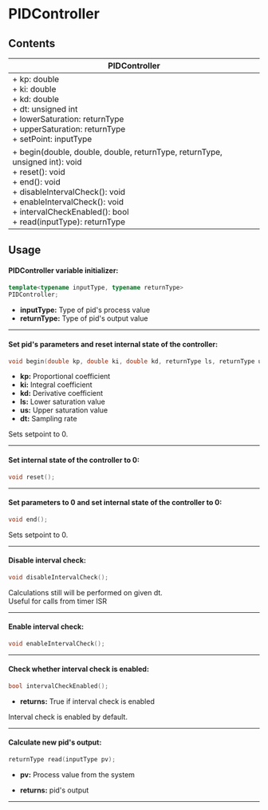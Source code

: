 # PIDController


## Contents
| PIDController                                                                                                                                                                                                                                                      |
|--------------------------------------------------------------------------------------------------------------------------------------------------------------------------------------------------------------------------------------------------------------------|
| + kp: double<br/> + ki: double<br/> + kd: double<br/> + dt: unsigned int<br/> + lowerSaturation: returnType<br/> + upperSaturation: returnType<br/> + setPoint: inputType<br/>                                                                                     |
| + begin(double, double, double, returnType, returnType, unsigned int): void <br/> + reset(): void<br/> + end(): void<br/> + disableIntervalCheck(): void<br/> + enableIntervalCheck(): void<br/> + intervalCheckEnabled(): bool<br/> + read(inputType): returnType |

## Usage
#### PIDController variable initializer:
```cpp
template<typename inputType, typename returnType>
PIDController;
```
+ **inputType:** Type of pid's process value
+ **returnType:** Type of pid's output value
***
#### Set pid's parameters and reset internal state of the controller:
```cpp
void begin(double kp, double ki, double kd, returnType ls, returnType us, unsigned int dt);
```
+ **kp:** Proportional coefficient
+ **ki:** Integral coefficient
+ **kd:** Derivative coefficient
+ **ls:** Lower saturation value
+ **us:** Upper saturation value
+ **dt:** Sampling rate

Sets setpoint to 0.
***
#### Set internal state of the controller to 0:
```cpp
void reset();
```
***
#### Set parameters to 0 and set internal state of the controller to 0:
```cpp
void end();
```
Sets setpoint to 0.
***
#### Disable interval check:
```cpp
void disableIntervalCheck();
```
Calculations still will be performed on given dt.<br/>
Useful for calls from timer ISR
***
#### Enable interval check:
```cpp
void enableIntervalCheck();
```
***
#### Check whether interval check is enabled:
```cpp
bool intervalCheckEnabled();
```
+ **returns:** True if interval check is enabled

Interval check is enabled by default.
***
#### Calculate new pid's output:
```cpp
returnType read(inputType pv);
```
+ **pv:** Process value from the system

+ **returns:** pid's output
***

